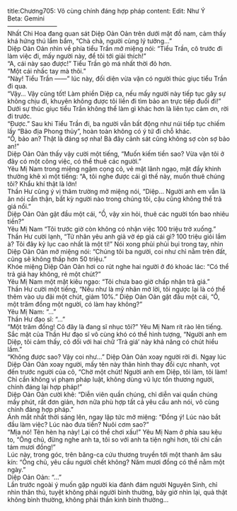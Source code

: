 title:Chương705: Vô cùng chính đáng hợp pháp
content:
Edit: Như Ý<br>Beta: Gemini<br>————————<br>Nhất Chi Hoa đang quan sát Diệp Oản Oản trên dưới mặt đồ nam, cảm thấy khá hứng thú lẩm bẩm, “Chà chà, người cùng lý tưởng…”<br>Diệp Oản Oản nhìn về phía tiểu Trần mở miệng nói: “Tiểu Trần, cô trước đi làm việc đi, mấy người này, để tôi tới giải thích!”<br>“A, cái này sao được!” Tiểu Trần gò má nhất thời đỏ hơn.<br>“Một cái nhấc tay mà thôi.”<br>“Này! Tiểu Trần ——” lúc này, đối diện vừa vặn có người thúc giục tiểu Trần đi qua.<br>“Vậy… Vậy cũng tốt! Làm phiền Diệp ca, nếu mấy người này tiếp tục gây sự không chịu đi, khuyên không được tôi liền đi tìm bảo an trực tiếp đuổi đi!” Dưới sự thúc giục tiểu Trần không thể làm gì khác hơn là liên tục cảm ơn, rời đi trước.<br>“Được.” Sau khi Tiểu Trần đi, ba người vẫn bất động như núi tiếp tục chiếm lấy “Bảo địa Phong thủy”, hoàn toàn không có ý tứ đi chỗ khác.<br>“Ồ, bảo an? Thật là đáng sợ nha! Bà đây cảnh sát cũng không sợ còn sợ bảo an!”<br>Diệp Oản Oản thấy vậy cười một tiếng, “Muốn kiếm tiền sao? Vừa vặn tôi ở đây có một công việc, có thể thuê các người.”<br>Yêu Mị Nam trong miệng ngậm cọng cỏ, vẻ mặt lãnh ngạo, mặt đầy khinh thường khẽ xì một tiếng: “A, tôi nghe được cái gì thế này, muốn thuê chúng tôi? Khẩu khí thật là lớn!<br>Thần Hư cũng ý vị thâm trường mở miệng nói, “Diệp… Người anh em vẫn là ăn nói cẩn thận, bất kỳ người nào trong chúng tôi, cậu cũng không thể trả giá nổi.”<br>Diệp Oản Oản gật đầu một cái, “Ồ, vậy xin hỏi, thuê các người tốn bao nhiêu tiền?”<br>Yêu Mị Nam “Tôi trước giờ còn không có nhận việc 100 triệu trở xuống.”<br>Thần Hư cười lạnh, “Tử nhân yêu anh giả vờ ép giá cái gì? 100 triệu giỏi lắm à? Tôi đây kỷ lục cao nhất là một tỉ!” Nói xong phủi phủi bụi trong tay, nhìn Diệp Oản Oản mở miệng nói: “Chúng tôi ba người, coi như chỉ nằm trên đất, cũng sẽ không thấp hơn 50 triệu.”<br>Khóe miệng Diệp Oản Oản hơi co rút nghe hai người ở đó khoác lác: “Có thể trả giá hay không, rẻ một chút?”<br>Yêu Mị Nam một mặt kiêu ngạo: “Tôi chưa bao giờ chấp nhận trả giá.”<br>Thần Hư cười một tiếng, “Nếu như là mỹ nhân mở lời, tôi ngược lại là có thể thêm vào ưu đãi một chút, giảm 10%.” Diệp Oản Oản gật đầu một cái, “Ồ, một trăm đồng một người, có làm hay không?”<br>Yêu Mị Nam: “…”<br>Thần Hư đạo sĩ: “…”<br>“Một trăm đồng! Cô đây là đang sĩ nhục tôi?” Yêu Mị Nam rít rào lên tiếng.<br>Sắc mặt của Thần Hư đạo sĩ vô cùng khó có thể hình tượng, “Người anh em Diệp, tôi cảm thấy, cô đối với hai chữ ‘Trả giá’ này khả năng có chút hiểu lầm.”<br>“Không được sao? Vậy coi như…” Diệp Oản Oản xoay người rời đi. Ngay lúc Diệp Oản Oản xoay người, mấy tên này thân hình thay đổi cực nhanh, vọt đến trước người của cô, “Chờ một chút! Người anh em Diệp, tôi làm, tôi làm! Chỉ cần không vi phạm pháp luật, không dùng vũ lực tổn thương người, chính đáng lại hợp pháp!”<br>Diệp Oản Oản cười khẽ: “Diễn viên quần chúng, chỉ diễn vai quần chúng mấy phút, rất đơn giản, hơn nữa phù hợp tất cả yêu cầu anh nói, vô cùng chính đáng hợp pháp.”<br>Ánh mắt nhất thời sáng lên, ngay lập tức mở miệng: “Đồng ý! Lúc nào bắt đầu làm việc? Lúc nào đưa tiền? Nuôi cơm sao?”<br>“Mịa nó! Tên hèn hạ này! Lại có thể chơi xấu!” Yêu Mị Nam ở phía sau kêu to, “Ông chủ, đừng nghe anh ta, tôi so với anh ta tiện nghi hơn, tôi chỉ cần tám mươi đồng!”<br>Lúc này, trong góc, trên băng-ca cứu thương truyền tới một thanh âm sâu kín: “Ông chủ, yêu cầu người chết không? Năm mươi đồng có thể nằm một ngày.”<br>Diệp Oản Oản: “…”<br>Lần trước ngoài ý muốn gặp người kia đánh đám người Nguyên Sinh, chỉ nhìn thân thủ, tuyệt không phải người bình thường, bây giờ nhìn lại, quả thật không bình thường, không phải thần kinh bình thường…